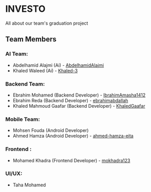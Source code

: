 # INVESTO

All about our team's graduation project

## Team Members

### AI Team:
- Abdelhamid Alajmi (Ai) -   [AbdelhamidAlajmi](https://github.com/AbdelhamidAlajmi)
- Khaled Waleed (Ai) -   [Khaled-3](https://github.com/Khaled-3)

### Backend Team:
- Ebrahim Mohamed (Backend Developer) - [IbrahimAmasha1412](https://github.com/IbrahimAmasha1412)
- Ebrahim Reda (Backend Developer) - [ebrahimabdallah](https://github.com/ebrahimabdallah)
- Khaled Mahmoud Gaafar (Backend Developer) - [KhaledGaafar](https://github.com/KhaledGaafar)

### Mobile Team:
- Mohsen Fouda (Android Developer)
- Ahmed Hamza (Android Developer) - [ahmed-hamza-eita](https://github.com/ahmed-hamza-eita)

### Frontend :
- Mohamed Khadra (Frontend Developer) - [mokhadra123](https://github.com/mokhadra123)

### UI/UX:
- Taha Mohamed

